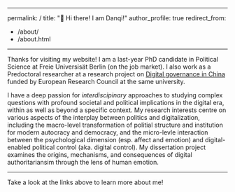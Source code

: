 


---
permalink: /
title: "👋 Hi there! I am Danqi!"
author_profile: true
redirect_from: 
  - /about/
  - /about.html
---

Thanks for visiting my website! I am a last-year PhD candidate in Political Science at Freie Universisät Berlin (on the job market). I also work as a Predoctoral researcher at a research project on [Digital governance in China](https://www.digitalgovernancechina.eu/) funded by European Research Council at the same university. 

I have a deep passion for *interdiscipinary* approaches to studying complex questions with profound societal and political implications in the digital era, within as well as beyond a specific context. My research interests centre on various aspects of the interplay between politics and digitalization, including the macro-level transformation of politial structure and institution for modern autocracy and democracy, and the micro-levle interaction between the psychological dimension (esp. affect and emotion) and digital-enabled political control (aka. digital control). My dissertation project examines the origins, mechanisms, and consequences of digital authoritariansim through the lens of human emotion. 


------
Take a look at the links above to learn more about me!
